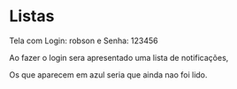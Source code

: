 # Listas

Tela com Login: robson e Senha: 123456

Ao fazer o login sera apresentado uma lista de notificações,

Os que aparecem em azul seria que ainda nao foi lido.
